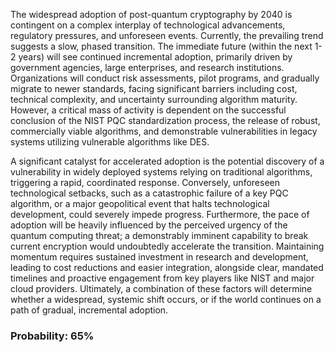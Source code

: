 The widespread adoption of post-quantum cryptography by 2040 is contingent on a complex interplay of technological advancements, regulatory pressures, and unforeseen events. Currently, the prevailing trend suggests a slow, phased transition. The immediate future (within the next 1-2 years) will see continued incremental adoption, primarily driven by government agencies, large enterprises, and research institutions. Organizations will conduct risk assessments, pilot programs, and gradually migrate to newer standards, facing significant barriers including cost, technical complexity, and uncertainty surrounding algorithm maturity. However, a critical mass of activity is dependent on the successful conclusion of the NIST PQC standardization process, the release of robust, commercially viable algorithms, and demonstrable vulnerabilities in legacy systems utilizing vulnerable algorithms like DES. 

A significant catalyst for accelerated adoption is the potential discovery of a vulnerability in widely deployed systems relying on traditional algorithms, triggering a rapid, coordinated response. Conversely, unforeseen technological setbacks, such as a catastrophic failure of a key PQC algorithm, or a major geopolitical event that halts technological development, could severely impede progress. Furthermore, the pace of adoption will be heavily influenced by the perceived urgency of the quantum computing threat; a demonstrably imminent capability to break current encryption would undoubtedly accelerate the transition.  Maintaining momentum requires sustained investment in research and development, leading to cost reductions and easier integration, alongside clear, mandated timelines and proactive engagement from key players like NIST and major cloud providers.  Ultimately, a combination of these factors will determine whether a widespread, systemic shift occurs, or if the world continues on a path of gradual, incremental adoption.

### Probability: 65%